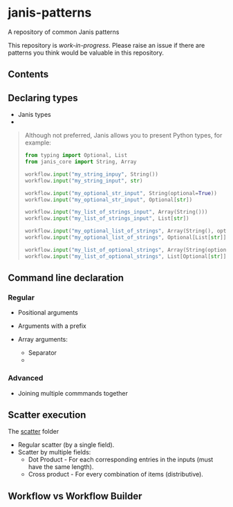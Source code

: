 # janis-patterns
A repository of common Janis patterns

This repository is _work-in-progress_. Please raise an issue if there are patterns you think would be valuable in this repository.

## Contents

<Generate this later>

## Declaring types

- Janis types
- 

> Although not preferred, Janis allows you to present Python types, for example:
> ```python
> from typing import Optional, List
> from janis_core import String, Array
> 
> workflow.input("my_string_inpuy", String())
> workflow.input("my_string_input", str)
>
> workflow.input("my_optional_str_input", String(optional=True))
> workflow.input("my_optional_str_input", Optional[str])
>
> workflow.input("my_list_of_strings_input", Array(String()))
> workflow.input("my_list_of_strings_input", List[str])
>
> workflow.input("my_optional_list_of_strings", Array(String(), optional=True))
> workflow.input("my_optional_list_of_strings", Optional[List[str]])
>
> workflow.input("my_list_of_optional_strings", Array(String(optional=True)))
> workflow.input("my_list_of_optional_strings", List[Optional[str]])
> ```

## Command line declaration

### Regular

- Positional arguments
- Arguments with a prefix

- Array arguments:
    - Separator
    - 

### Advanced

- Joining multiple commmands together

## Scatter execution

The [scatter](#https://github.com/PMCC-BioinformaticsCore/janis-patterns/blob/master/scatter) folder 

- Regular scatter (by a single field).
- Scatter by multiple fields:
    - Dot Product - For each corresponding entries in the inputs (must have the same length).
    - Cross product - For every combination of items (distributive).



## Workflow vs Workflow Builder